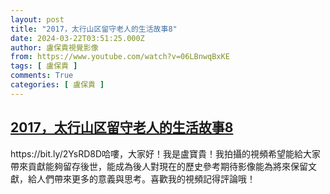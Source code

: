 ```yaml
---
layout: post
title: "2017，太行山区留守老人的生活故事8"
date: 2024-03-22T03:51:25.000Z
author: 盧保貴視覺影像
from: https://www.youtube.com/watch?v=06LBnwqBxKE
tags: [ 盧保貴 ]
comments: True
categories: [ 盧保貴 ]
---
```

<!--1711079485000-->
[2017，太行山区留守老人的生活故事8](https://www.youtube.com/watch?v=06LBnwqBxKE)
------

<div>
https://bit.ly/2YsRD8D哈嘍，大家好！我是盧寶貴！我拍攝的視頻希望能給大家帶來貢獻能夠留存後世，能成為後人對現在的歷史參考期待影像能為將來保留文獻，給人們帶來更多的意義與思考。喜歡我的視頻記得評論哦！
</div>
